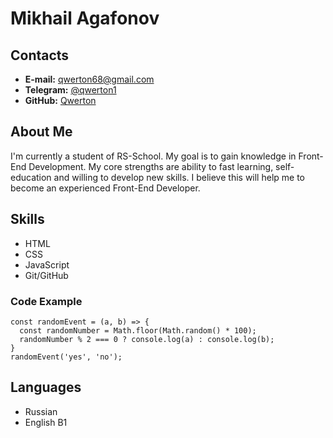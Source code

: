 # Mikhail Agafonov


## Contacts
* **E-mail:** qwerton68@gmail.com
* **Telegram:** [@qwerton1](https://t.me/qwerton1)
* **GitHub:** [Qwerton](https://github.com/Qwerton)

## About Me
I'm currently a student of RS-School. My goal is to gain knowledge in Front-End Development.
My core strengths are ability to fast learning, self-education and willing to develop new skills.
I believe this will help me to become an experienced Front-End Developer.

## Skills
  * HTML
  * CSS
  * JavaScript
  * Git/GitHub


### Code Example
```
const randomEvent = (a, b) => {
  const randomNumber = Math.floor(Math.random() * 100);
  randomNumber % 2 === 0 ? console.log(a) : console.log(b);
}
randomEvent('yes', 'no');

```
## Languages
  * Russian
  * English B1


